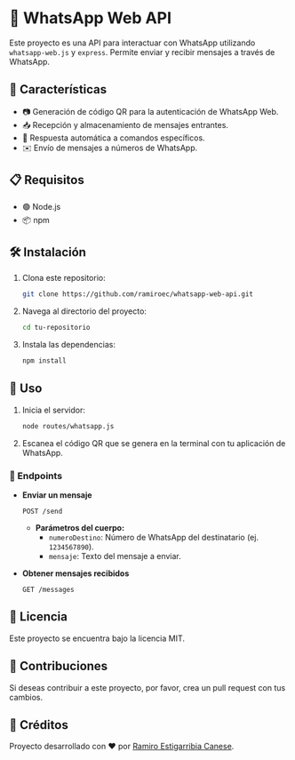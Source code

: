 # 📱 WhatsApp Web API

Este proyecto es una API para interactuar con WhatsApp utilizando `whatsapp-web.js` y `express`. Permite enviar y recibir mensajes a través de WhatsApp.

## 🚀 Características

- 📷 Generación de código QR para la autenticación de WhatsApp Web.
- 📥 Recepción y almacenamiento de mensajes entrantes.
- 🤖 Respuesta automática a comandos específicos.
- ✉️ Envío de mensajes a números de WhatsApp.

## 📋 Requisitos

- 🟢 Node.js
- 📦 npm

## 🛠️ Instalación

1. Clona este repositorio:
    ```bash
    git clone https://github.com/ramiroec/whatsapp-web-api.git
    ```
2. Navega al directorio del proyecto:
    ```bash
    cd tu-repositorio
    ```
3. Instala las dependencias:
    ```bash
    npm install
    ```

## 🚀 Uso

1. Inicia el servidor:
    ```bash
    node routes/whatsapp.js
    ```
2. Escanea el código QR que se genera en la terminal con tu aplicación de WhatsApp.

### 📡 Endpoints

- **Enviar un mensaje**
    ```http
    POST /send
    ```
    - **Parámetros del cuerpo:**
        - `numeroDestino`: Número de WhatsApp del destinatario (ej. `1234567890`).
        - `mensaje`: Texto del mensaje a enviar.

- **Obtener mensajes recibidos**
    ```http
    GET /messages
    ```

## 📜 Licencia
<p>Este proyecto se encuentra bajo la licencia MIT.</p>


## 🤝 Contribuciones
<p>Si deseas contribuir a este proyecto, por favor, crea un pull request con tus cambios.</p>

## 🌟 Créditos
Proyecto desarrollado con ❤️ por [Ramiro Estigarribia Canese](https://github.com/ramiroec).
